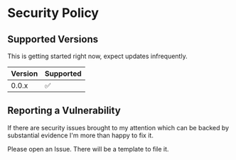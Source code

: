 # Security Policy

## Supported Versions

This is getting started right now, expect updates infrequently.

| Version | Supported          |
| ------- | ------------------ |
| 0.0.x   | :white_check_mark: |

## Reporting a Vulnerability

If there are security issues brought to my attention which can
be backed by substantial evidence I'm more than happy to fix it.

Please open an Issue. There will be a template to file it.
